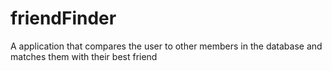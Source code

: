 # friendFinder
A application that compares the user to other members in the database and matches them with their best friend 
